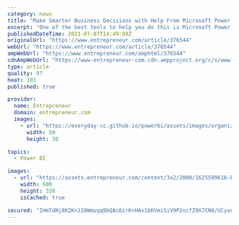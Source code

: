 ```yaml
---
category: news
title: "Make Smarter Business Decisions with Help From Microsoft Power BI"
excerpt: "One of the best tools to help you do this is Microsoft Power BI. Learn how to leverage this powerful software in The Complete 2021 Microsoft Power BI Super Bundle. This nine-course bundle takes a comprehensive, beginner-friendly approach to Microsoft BI."
publishedDateTime: 2021-07-07T14:49:00Z
originalUrl: "https://www.entrepreneur.com/article/376544"
webUrl: "https://www.entrepreneur.com/article/376544"
ampWebUrl: "https://www.entrepreneur.com/amphtml/376544"
cdnAmpWebUrl: "https://www-entrepreneur-com.cdn.ampproject.org/c/s/www.entrepreneur.com/amphtml/376544"
type: article
quality: 97
heat: 101
published: true

provider:
  name: Entrepreneur
  domain: entrepreneur.com
  images:
    - url: "https://everyday-cc.github.io/powerbi/assets/images/organizations/entrepreneur.com-50x50.jpg"
      width: 50
      height: 50

topics:
  - Power BI

images:
  - url: "https://assets.entrepreneur.com/content/3x2/2000/1625599616-Ent-BizIntelligence.jpg?width=600&crop=16:9"
    width: 600
    height: 338
    isCached: true

secured: "IHmTdNj8K2Kn128Wmuqq9bQAc6irK+HAx1bKVmiSiV9P2ncfZ9X7CN8/UCyuu0kANijB2m7AGUS7Tz5Y/47Mesq5FXFxQyKdp9unM2lYDk5zcpLBsk5jiMZjTXERTy2ntXlHuw8GPWc9dUFSB81rBuVf9c1YqOOaZ1EzWH3u/loXvO1MOQcwUq+izK1Udreiuamz0gijBqCF7w5RIXY7Z3eWSuuVW35hLkwARPdF2ooK4i8SUBFr+Eni8H6K7XAU+lTnpARcicerIYGde90rSVKYlqFV+KAZ3NtuJNN6mrkkNDrqHkvsxdffkea/kxMl9XdPCgEFVujHYfLWb6NfzcoNzs6I4gZmge+8/ALjfNw=;F6ff+UOSzoe4ODMGRyJZHQ=="
---
```


